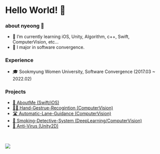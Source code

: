 # Hello World! 👾

### about nyeong 🐯
- 🌱 I’m currently learning iOS, Unity, Algorithm, c++, Swift, ComputerVision, etc...
- 🏫 I major in software convergence.

### Experience
- 🎓 Sookmyung Women University, Software Convergence (2017.03 ~ 2022.02)

### Projects
- [📄 AboutMe (Swift/iOS)](https://github.com/donnyrla10/AboutMe)
- [✋🏻 Hand-Gestrue-Recogintion (ComputerVision)](https://github.com/donnyrla10/Hand-Gesture-Recognition)
- [🛣 Automatic-Lane-Guidance (ComputerVision)](https://github.com/donnyrla10/Automatic-Line-Guidance-System)
- [🚬 Smoking-Detective-System (DeepLearning/ComputerVision)](https://github.com/donnyrla10/Smoking-Detective-System)
- [🦠 Anti-Virus (Unity2D)](https://github.com/donnyrla10/GraduationProject)

<br>
<br>

<img align='center' src="http://mazassumnida.wtf/api/v2/generate_badge?boj=donna1030">
